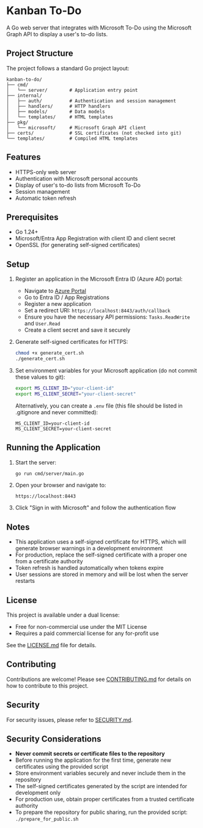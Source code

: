 # Kanban To-Do

A Go web server that integrates with Microsoft To-Do using the Microsoft Graph API to display a user's to-do lists.

## Project Structure

The project follows a standard Go project layout:

```
kanban-to-do/
├── cmd/
│   └── server/        # Application entry point
├── internal/
│   ├── auth/          # Authentication and session management
│   ├── handlers/      # HTTP handlers
│   ├── models/        # Data models
│   └── templates/     # HTML templates
├── pkg/
│   └── microsoft/     # Microsoft Graph API client
├── certs/             # SSL certificates (not checked into git)
└── templates/         # Compiled HTML templates
```

## Features

- HTTPS-only web server
- Authentication with Microsoft personal accounts
- Display of user's to-do lists from Microsoft To-Do
- Session management
- Automatic token refresh

## Prerequisites

- Go 1.24+
- Microsoft/Entra App Registration with client ID and client secret
- OpenSSL (for generating self-signed certificates)

## Setup

1. Register an application in the Microsoft Entra ID (Azure AD) portal:
   - Navigate to [Azure Portal](https://portal.azure.com)
   - Go to Entra ID / App Registrations
   - Register a new application
   - Set a redirect URI: `https://localhost:8443/auth/callback`
   - Ensure you have the necessary API permissions: `Tasks.ReadWrite` and `User.Read`
   - Create a client secret and save it securely

2. Generate self-signed certificates for HTTPS:
   ```bash
   chmod +x generate_cert.sh
   ./generate_cert.sh
   ```

3. Set environment variables for your Microsoft application (do not commit these values to git):
   ```bash
   export MS_CLIENT_ID="your-client-id"
   export MS_CLIENT_SECRET="your-client-secret"
   ```
   
   Alternatively, you can create a `.env` file (this file should be listed in .gitignore and never committed):
   ```
   MS_CLIENT_ID=your-client-id
   MS_CLIENT_SECRET=your-client-secret
   ```

## Running the Application

1. Start the server:
   ```bash
   go run cmd/server/main.go
   ```

2. Open your browser and navigate to:
   ```
   https://localhost:8443
   ```

3. Click "Sign in with Microsoft" and follow the authentication flow

## Notes

- This application uses a self-signed certificate for HTTPS, which will generate browser warnings in a development environment
- For production, replace the self-signed certificate with a proper one from a certificate authority
- Token refresh is handled automatically when tokens expire
- User sessions are stored in memory and will be lost when the server restarts

## License

This project is available under a dual license:
- Free for non-commercial use under the MIT License
- Requires a paid commercial license for any for-profit use

See the [LICENSE.md](LICENSE.md) file for details.

## Contributing

Contributions are welcome! Please see [CONTRIBUTING.md](CONTRIBUTING.md) for details on how to contribute to this project.

## Security

For security issues, please refer to [SECURITY.md](SECURITY.md).

## Security Considerations

- **Never commit secrets or certificate files to the repository**
- Before running the application for the first time, generate new certificates using the provided script
- Store environment variables securely and never include them in the repository
- The self-signed certificates generated by the script are intended for development only
- For production use, obtain proper certificates from a trusted certificate authority
- To prepare the repository for public sharing, run the provided script: `./prepare_for_public.sh`
